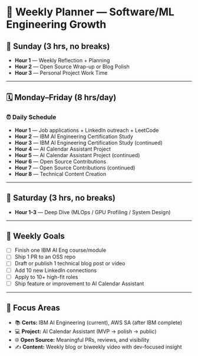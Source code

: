 # 🧠 Weekly Planner — Software/ML Engineering Growth

## 📘 Sunday (3 hrs, no breaks)

- **Hour 1** — Weekly Reflection + Planning
- **Hour 2** — Open Source Wrap-up or Blog Polish
- **Hour 3** — Personal Project Work Time

---

## 🗓️ Monday–Friday (8 hrs/day)

### ⏰ Daily Schedule
- **Hour 1** — Job applications + LinkedIn outreach + LeetCode
- **Hour 2** — IBM AI Engineering Certification Study
- **Hour 3** — IBM AI Engineering Certification Study (continued)
- **Hour 4** — AI Calendar Assistant Project
- **Hour 5** — AI Calendar Assistant Project (continued)
- **Hour 6** — Open Source Contributions
- **Hour 7** — Open Source Contributions (continued)
- **Hour 8** — Technical Content Creation

---

## 🧪 Saturday (3 hrs, no breaks)

- **Hour 1-3** — Deep Dive (MLOps / GPU Profiling / System Design)

---

## 🎯 Weekly Goals
- [ ] Finish one IBM AI Eng course/module
- [ ] Ship 1 PR to an OSS repo
- [ ] Draft or publish 1 technical blog post or video
- [ ] Add 10 new LinkedIn connections
- [ ] Apply to 10+ high-fit roles
- [ ] Ship feature or improvement to AI Calendar Assistant

---

## 🧩 Focus Areas
- 📚 **Certs:** IBM AI Engineering (current), AWS SA (after IBM complete)
- 💻 **Project:** AI Calendar Assistant (MVP → polish → public)
- 🌐 **Open Source:** Meaningful PRs, reviews, and visibility
- ✍️ **Content:** Weekly blog or biweekly video with dev-focused insight

